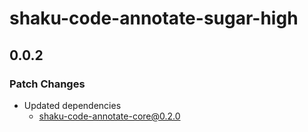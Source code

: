 # shaku-code-annotate-sugar-high

## 0.0.2

### Patch Changes

- Updated dependencies
  - shaku-code-annotate-core@0.2.0
